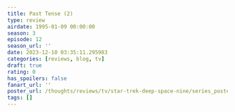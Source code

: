 ```yaml
---
title: Past Tense (2)
type: review
airdate: 1995-01-09 00:00:00
season: 3
episode: 12
season_url: ''
date: 2023-12-10 03:35:11.295983
categories: [reviews, blog, tv]
draft: true
rating: 0
has_spoilers: false
fanart_url: ''
poster_url: /thoughts/reviews/tv/star-trek-deep-space-nine/series_poster.jpg
tags: []
---
```


